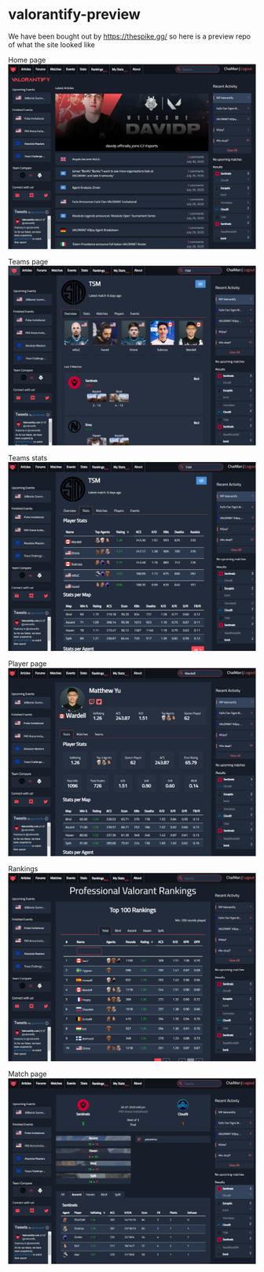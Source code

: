 # valorantify-preview
We have been bought out by https://thespike.gg/ so here is a preview repo of what the site looked like

Home page![alt text](https://github.com/AkramEld/valorantify-preview/blob/master/pics/Capture.PNG "Home")

Teams page![alt text](https://github.com/AkramEld/valorantify-preview/blob/master/pics/Capture1.PNG "Home")

Teams stats![alt text](https://github.com/AkramEld/valorantify-preview/blob/master/pics/Capture2.PNG "Home")

Player page![alt text](https://github.com/AkramEld/valorantify-preview/blob/master/pics/Capture3.PNG "Home")

Rankings![alt text](https://github.com/AkramEld/valorantify-preview/blob/master/pics/Capture4.PNG "Home")

Match page![alt text](https://github.com/AkramEld/valorantify-preview/blob/master/pics/Capture5.PNG "Home")
